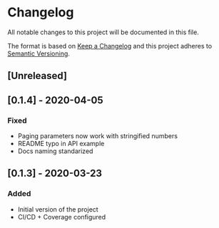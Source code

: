 # Changelog
All notable changes to this project will be documented in this file.

The format is based on [Keep a Changelog](http://keepachangelog.com/en/1.0.0/)
and this project adheres to [Semantic Versioning](http://semver.org/spec/v2.0.0.html).

## [Unreleased]

## [0.1.4] - 2020-04-05
### Fixed
- Paging parameters now work with stringified numbers
- README typo in API example
- Docs naming standarized

## [0.1.3] - 2020-03-23
### Added
- Initial version of the project
- CI/CD + Coverage configured
